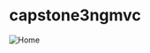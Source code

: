# capstone3ngmvc

![Home](https://user-images.githubusercontent.com/76429727/113500161-6803cf80-954e-11eb-9358-b5228aea5d0a.png)
